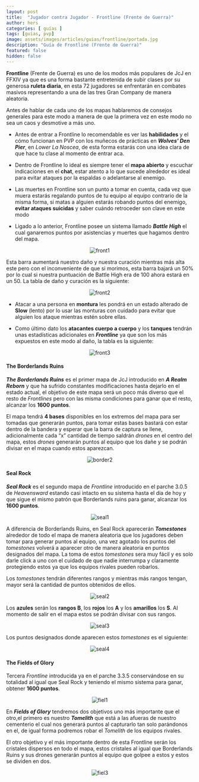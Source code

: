 ```yaml
---
layout: post
title:  "Jugador contra Jugador - Frontline (Frente de Guerra)"
author: hers
categories: [ guías ]
tags: [guías, pvp]
image: assets/images/articles/guias/frontline/portada.jpg
description: "Guía de Frontline (Frente de Guerra)"
featured: false
hidden: false
---
```

**Frontline** (Frente de Guerra) es uno de los modos más populares de JcJ en FFXIV ya que es una forma bastante entretenida de subir clases por su generosa **ruleta diaria**, en esta 72 jugadores se enfrentarán en combates masivos representando a una de las tres Gran Company de manera aleatoria.

Antes de hablar de cada uno de los mapas hablaremos de consejos generales para este modo a manera de que la primera vez en este modo no sea un caos y desmotive a más uno.

* Antes de entrar a Frontline lo recomendable es ver las **habilidades** y el cómo funcionan en PVP con los muñecos de prácticas en ***Wolves' Den Pier***, en *Lower La Noscea*, de esta forma estarás con una idea clara de que hace tu clase al momento de entrar aca.

* Dentro de Frontline lo ideal es siempre tener el **mapa abierto** y escuchar indicaciones en el **chat**, estar atento a lo que sucede alrededor es ideal para evitar ataques por la espaldas o adelantarse al enemigo.

* Las muertes en Frontline son un punto a tomar en cuenta, cada vez que muera estarás regalando puntos de tu equipo al equipo contrario de la misma forma, si matas a alguien estarás robando puntos del enemigo,  **evitar ataques suicidas** y saber cuándo retroceder son clave en este modo

* Ligado a lo anterior, Frontline posee un sistema llamado ***Battle High*** el cual ganaremos puntos por asistencias y muertes que hagamos dentro del mapa.

<p align="center"><img src="{{ site.baseurl }}/assets/images/articles/guias/frontline/front1.jpg" alt="front1"/></p>

Esta barra aumentará nuestro daño y nuestra curación mientras más alta este pero con el inconveniente de que si morimos, esta barra bajará un 50% por lo cual si nuestra puntuación de Battle High era de 100 ahora estará en un 50.  La tabla de daño y curación es la siguiente:

<p align="center"><img src="{{ site.baseurl }}/assets/images/articles/guias/frontline/front2.jpg" alt="front2"/></p>

* Atacar a una persona en **montura** les pondrá en un estado alterado de **Slow** (lento) por lo usar las monturas con cuidado para evitar que alguien los ataque mientras estén sobre ellas.

* Como último dato los **atacantes cuerpo a cuerpo** y los **tanques** tendrán unas estadísticas adicionales en ***Frontline*** ya que son los más expuestos en este modo al daño, la tabla es la siguiente:

<p align="center"><img src="{{ site.baseurl }}/assets/images/articles/guias/frontline/front3.jpg" alt="front3"/></p>

#### The Borderlands Ruins

***The Borderlands Ruins*** es el primer mapa de JcJ introducido en ***A Realm Reborn*** y que ha sufrido constantes modificaciones hasta dejarlo en el estado actual, el objetivo de este mapa será un poco más diverso que el resto de *Frontlines* pero con las misma condiciones para ganar que el resto, alcanzar los **1600 puntos**.

El mapa tendrá **4 bases** disponibles en los extremos del mapa para ser tomadas que generarán puntos, para tomar estas bases bastará con estar dentro de la bandera y esperar que la barra de captura se llene, adicionalmente cada “x” cantidad de tiempo saldrán *drones* en el centro del mapa, estos *drones* generarán puntos al equipo que los dañe y se podrán divisar en el mapa cuando estos aparezcan.

<p align="center"><img src="{{ site.baseurl }}/assets/images/articles/guias/frontline/border2.jpg" alt="border2"/></p>

#### Seal Rock

***Seal Rock*** es el segundo mapa de *Frontline* introducido en el parche 3.0.5 de *Heavensward* estando casi intacto en su sistema hasta el dia de hoy y que sigue el mismo patrón que Borderlands ruins para ganar, alcanzar los **1600 puntos**.

<p align="center"><img src="{{ site.baseurl }}/assets/images/articles/guias/frontline/seal1.jpg" alt="seal1"/></p>

A diferencia de Borderlands Ruins, en Seal Rock aparecerán ***Tomestones*** alrededor de todo el mapa de manera aleatoria que los jugadores deben tomar para generar puntos al equipo, una vez agotado los puntos del *tomestones* volverá a aparecer otro de manera aleatoria en puntos designados del mapa.   La toma de estos *tomestones* sera muy fácil y es solo darle click a uno con el cuidado de que nadie interrumpa y claramente protegiendo estos ya que los equipos rivales pueden robarlos.

Los *tomestones* tendrán diferentes rangos y mientras más rangos tengan, mayor será la cantidad de puntos obtenidos de ellos.

<p align="center"><img src="{{ site.baseurl }}/assets/images/articles/guias/frontline/seal2.jpg" alt="seal2"/></p>

Los **azules** serán los **rangos B**, los **rojos** los **A** y los **amarillos** los **S**.  Al momento de salir en el mapa estos se podrán divisar con sus rangos.

<p align="center"><img src="{{ site.baseurl }}/assets/images/articles/guias/frontline/seal3.jpg" alt="seal3"/></p>

Los puntos designados donde aparecen estos *tomestones* es el siguiente:

<p align="center"><img src="{{ site.baseurl }}/assets/images/articles/guias/frontline/seal4.jpg" alt="seal4"/></p>

#### The Fields of Glory

Tercera *Frontline* introducida ya en el parche 3.3.5 conservándose en su totalidad al igual que Seal Rock y teniendo el mismo sistema para ganar, obtener **1600 puntos**.

<p align="center"><img src="{{ site.baseurl }}/assets/images/articles/guias/frontline/fiel1.jpg" alt="fiel1"/></p>

En ***Fields of Glory*** tendremos dos objetivos uno más importante que el otro,el primero es nuestro ***Tomelith*** que está a las afueras de nuestro cementerio el cual nos generará puntos al capturarlo tan solo parándonos en el, de igual forma podremos robar el *Tomelith* de los equipos rivales.

El otro objetivo y el más importante dentro de esta Frontline serán los cristales dispersos en todo el mapa, estos cristales al igual que Borderlands Ruins y sus drones generarán puntos al equipo que golpee a estos y estos se dividen en dos. 

<p align="center"><img src="{{ site.baseurl }}/assets/images/articles/guias/frontline/fiel3.jpg" alt="fiel3"/></p>

